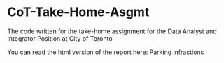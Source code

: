 # CoT-Take-Home-Asgmt
The code written for the take-home assignment for the Data Analyst and Integrator Position at City of Toronto 

You can read the html version of the report here: [Parking infractions](https://nima-jamshidi.github.io/CoT-Take-Home-Asgmt/main_1.html)